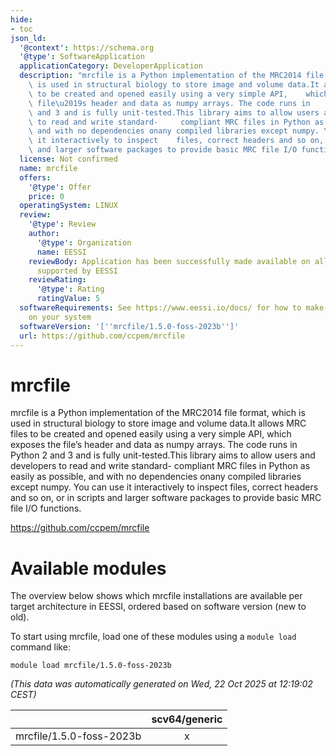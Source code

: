 ```yaml
---
hide:
- toc
json_ld:
  '@context': https://schema.org
  '@type': SoftwareApplication
  applicationCategory: DeveloperApplication
  description: "mrcfile is a Python implementation of the MRC2014 file format, which\
    \ is used in structural biology to store image and volume data.It allows MRC files\
    \ to be created and opened easily using a very simple API,    which exposes the\
    \ file\u2019s header and data as numpy arrays. The code runs in      Python 2\
    \ and 3 and is fully unit-tested.This library aims to allow users and developers\
    \ to read and write standard-     compliant MRC files in Python as easily as possible,\
    \ and with no dependencies onany compiled libraries except numpy. You can use\
    \ it interactively to inspect    files, correct headers and so on, or in scripts\
    \ and larger software packages to provide basic MRC file I/O functions."
  license: Not confirmed
  name: mrcfile
  offers:
    '@type': Offer
    price: 0
  operatingSystem: LINUX
  review:
    '@type': Review
    author:
      '@type': Organization
      name: EESSI
    reviewBody: Application has been successfully made available on all architectures
      supported by EESSI
    reviewRating:
      '@type': Rating
      ratingValue: 5
  softwareRequirements: See https://www.eessi.io/docs/ for how to make EESSI available
    on your system
  softwareVersion: '[''mrcfile/1.5.0-foss-2023b'']'
  url: https://github.com/ccpem/mrcfile
---
```


mrcfile
=======


mrcfile is a Python implementation of the MRC2014 file format, which is used in structural biology to store image and volume data.It allows MRC files to be created and opened easily using a very simple API,    which exposes the file’s header and data as numpy arrays. The code runs in      Python 2 and 3 and is fully unit-tested.This library aims to allow users and developers to read and write standard-     compliant MRC files in Python as easily as possible, and with no dependencies onany compiled libraries except numpy. You can use it interactively to inspect    files, correct headers and so on, or in scripts and larger software packages to provide basic MRC file I/O functions.

https://github.com/ccpem/mrcfile
# Available modules


The overview below shows which mrcfile installations are available per target architecture in EESSI, ordered based on software version (new to old).

To start using mrcfile, load one of these modules using a `module load` command like:

```shell
module load mrcfile/1.5.0-foss-2023b
```

*(This data was automatically generated on Wed, 22 Oct 2025 at 12:19:02 CEST)*

| |scv64/generic|
| :---: | :---: |
|mrcfile/1.5.0-foss-2023b|x|

